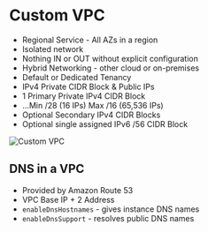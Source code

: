 # Custom VPC

- Regional Service - All AZs in a region
- Isolated network
- Nothing IN or OUT without explicit configuration
- Hybrid Networking - other cloud or on-premises
- Default or Dedicated Tenancy
- IPv4 Private CIDR Block & Public IPs
- 1 Primary Private IPv4 CIDR Block
- ...Min /28 (16 IPs) Max /16 (65,536 IPs)
- Optional Secondary IPv4 CIDR Blocks
- Optional single assigned IPv6 /56 CIDR Block

![Custom VPC](/09-VPC-Basics/02_custom_vpc/vpc_endstate.png)

## DNS in a VPC

- Provided by Amazon Route 53
- VPC Base IP + 2 Address
- `enableDnsHostnames` - gives instance DNS names
- `enableDnsSupport` - resolves public DNS names
